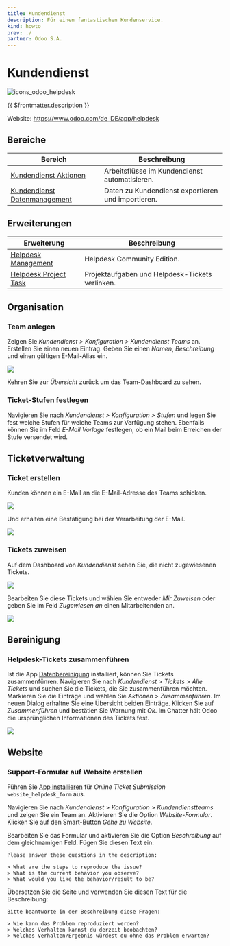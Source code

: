 ```yaml
---
title: Kundendienst
description: Für einen fantastischen Kundenservice.
kind: howto
prev: ./
partner: Odoo S.A.
---
```

# Kundendienst
![icons_odoo_helpdesk](attachments/icons_odoo_helpdesk.png)

{{ $frontmatter.description }}

Website: <https://www.odoo.com/de_DE/app/helpdesk>

## Bereiche

| Bereich                                                         | Beschreibung                                       |
| --------------------------------------------------------------- | -------------------------------------------------- |
| [Kundendienst Aktionen](Helpdesk%20Actions.md)                  | Arbeitsflüsse im Kundendienst automatisieren.      |
| [Kundendienst Datenmanagement](Helpdesk%20Data%20Management.md) | Daten zu Kundendienst exportieren und importieren. |

## Erweiterungen


| Erweiterung                                           | Beschreibung                                    |
| ----------------------------------------------------- | ----------------------------------------------- |
| [Helpdesk Management](Helpdesk%20Management.md)       | Helpdesk Community Edition.                     |
| [Helpdesk Project Task](Helpdesk%20Project%20Task.md) | Projektaufgaben und Helpdesk-Tickets verlinken. |

## Organisation

### Team anlegen

Zeigen Sie *Kundendienst > Konfiguration > Kundendienst Teams* an. Erstellen Sie einen neuen Eintrag. Geben Sie einen *Namen*, *Beschreibung* und einen gültigen E-Mail-Alias ein.

![](attachments/Kundendiesnt%20Programmierung.png)

Kehren Sie zur *Übersicht* zurück um das Team-Dashboard zu sehen.

### Ticket-Stufen festlegen

Navigieren Sie nach *Kundendienst > Konfiguration > Stufen* und legen Sie fest welche Stufen für welche Teams zur Verfügung stehen. Ebenfalls können Sie im Feld *E-Mail Vorlage* festlegen, ob ein Mail beim Erreichen der Stufe versendet wird.

## Ticketverwaltung

### Ticket erstellen

Kunden können ein E-Mail an die E-Mail-Adresse des Teams schicken.

![](attachments/Kundendienst%20Mail%20Out.png)

Und erhalten eine Bestätigung bei der Verarbeitung der E-Mail.

![](attachments/Kundendienst%20Eingang.png)

### Tickets zuweisen

Auf dem Dashboard von *Kundendienst* sehen Sie, die nicht zugewiesenen Tickets.

![](attachments/Kundendiest%20Tickets%20ohne%20Bearbeiter.png)

Bearbeiten Sie diese Tickets und wählen Sie entweder *Mir Zuweisen* oder geben Sie im Feld *Zugewiesen an* einen Mitarbeitenden an.

![](attachments/Kundendiesnt%20Zugewiesen.png)

## Bereinigung

### Helpdesk-Tickets zusammenführen

Ist die App [Datenbereinigung](Data%20Cleaning.md) installiert, können Sie Tickets zusammenfünren. Navigieren Sie nach *Kundendienst > Tickets > Alle Tickets* und suchen Sie die Tickets, die Sie zusammenführen möchten. Markieren Sie die Einträge und wählen Sie *Aktionen > Zusammenführen*.  Im neuen Dialog erhaltne Sie eine Übersicht beiden Einträge. Klicken Sie auf *Zusammenführen* und bestätien Sie Warnung mit *Ok*. Im Chatter hält Odoo die ursprünglichen Informationen des Tickets fest.

![](attachments/Helpdesk%20Merged.png)

## Website

### Support-Formular auf Website erstellen

Führen Sie [App installieren](Apps.md#App%20installieren) für *Online Ticket Submission* `website_helpdesk_form` aus.

Navigieren Sie nach *Kundendienst > Konfiguration > Kundendienstteams* und zeigen Sie ein Team an. Aktivieren Sie die Option *Website-Formular*. Klicken Sie auf den Smart-Button *Gehe zu Website*.

Bearbeiten Sie das Formular und aktivieren Sie die Option *Beschreibung* auf dem gleichnamigen Feld. Fügen Sie diesen Text ein:

```
Please answer these questions in the description:

> What are the steps to reproduce the issue?
> What is the current behavior you observe?
> What would you like the behavior/result to be?
```

Übersetzen Sie die Seite und verwenden Sie diesen Text für die Beschreibung:

```
Bitte beantworte in der Beschreibung diese Fragen:

> Wie kann das Problem reproduziert werden?
> Welches Verhalten kannst du derzeit beobachten?
> Welches Verhalten/Ergebnis würdest du ohne das Problem erwarten?
```
